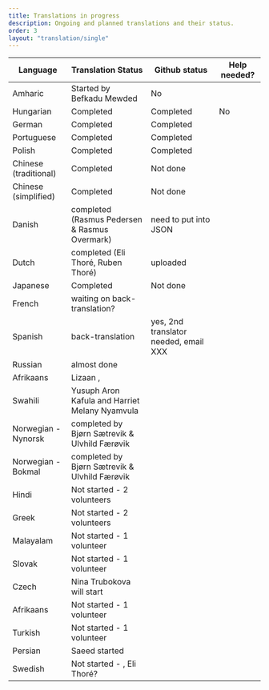 ```yaml
---
title: Translations in progress
description: Ongoing and planned translations and their status.
order: 3
layout: "translation/single"
---
```


| Language  | Translation Status | Github status | Help needed? 
| ------------- | ------------- | ------------- | ------------- 
| Amharic  | Started by Befkadu Mewded | No | 
| Hungarian  | Completed | Completed | No
| German  | Completed  | Completed  | 
| Portuguese  | Completed  | Completed
| Polish  | Completed  | Completed
| Chinese (traditional)  | Completed  | Not done
| Chinese (simplified)  | Completed | Not done
| Danish  | completed (Rasmus Pedersen & Rasmus Overmark) | need to put into JSON
| Dutch | completed (Eli Thoré, Ruben Thoré) | uploaded 
| Japanese  | Completed  | Not done
| French  | waiting on back-translation?  | 
| Spanish  | back-translation   | yes, 2nd translator needed, email XXX
| Russian  | almost done |
| Afrikaans  | Lizaan ,  |
| Swahili  | Yusuph Aron Kafula  and Harriet Melany Nyamvula |
| Norwegian - Nynorsk  | completed by Bjørn Sætrevik & Ulvhild Færøvik |
| Norwegian - Bokmal | completed by Bjørn Sætrevik & Ulvhild Færøvik |
| Hindi  | Not started - 2 volunteers |
| Greek  | Not started - 2 volunteers |
| Malayalam | Not started - 1 volunteer
| Slovak | Not started - 1 volunteer
| Czech | Nina Trubokova will start
| Afrikaans | Not started - 1 volunteer
| Turkish | Not started - 1 volunteer
| Persian | Saeed started
| Swedish | Not started - , Eli Thoré?
